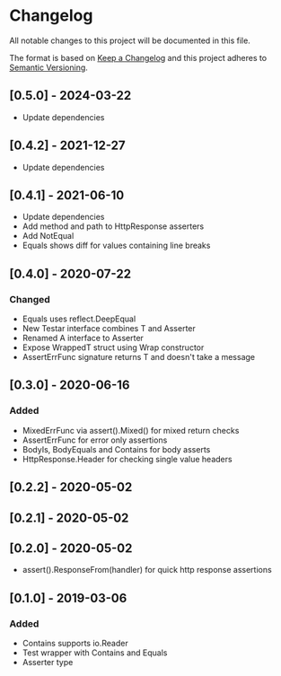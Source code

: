 # Changelog
All notable changes to this project will be documented in this file.

The format is based on [Keep a Changelog](http://keepachangelog.com/en/1.0.0/)
and this project adheres to [Semantic Versioning](http://semver.org/spec/v2.0.0.html).

## [0.5.0] - 2024-03-22

- Update dependencies

## [0.4.2] - 2021-12-27

- Update dependencies

## [0.4.1] - 2021-06-10

- Update dependencies
- Add method and path to HttpResponse asserters
- Add NotEqual
- Equals shows diff for values containing line breaks

## [0.4.0] - 2020-07-22
### Changed

- Equals uses reflect.DeepEqual
- New Testar interface combines T and Asserter
- Renamed A interface to Asserter
- Expose WrappedT struct using Wrap constructor
- AssertErrFunc signature returns T and doesn't take a message

## [0.3.0] - 2020-06-16
### Added

- MixedErrFunc via assert().Mixed() for mixed return checks
- AssertErrFunc for error only assertions
- BodyIs,  BodyEquals and Contains for body asserts
- HttpResponse.Header for checking single value headers

## [0.2.2] - 2020-05-02
## [0.2.1] - 2020-05-02
## [0.2.0] - 2020-05-02

- assert().ResponseFrom(handler) for quick http response assertions


## [0.1.0] - 2019-03-06
### Added

- Contains supports io.Reader
- Test wrapper with Contains and Equals
- Asserter type
